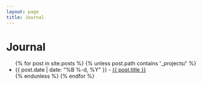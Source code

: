 ```yaml
---
layout: page
title: Journal
---
```

# Journal

<ul>
{% for post in site.posts %}
  {% unless post.path contains '_projects/' %}
    <li>{{ post.date | date: "%B %-d, %Y" }} - <a href="{{ post.url }}">{{ post.title }}</a></li>
  {% endunless %}
{% endfor %}
</ul>
